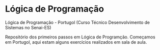 #  Lógica de Programação

Lógica de Programação - Portugol (Curso Técnico Desenvolvimento de Sistemas no Senai-ES)

Repositório dos primeiros passos em Lógica de Programção.
Começamos em Portugol, aqui estam alguns exercícios realizados em sala de aula.
